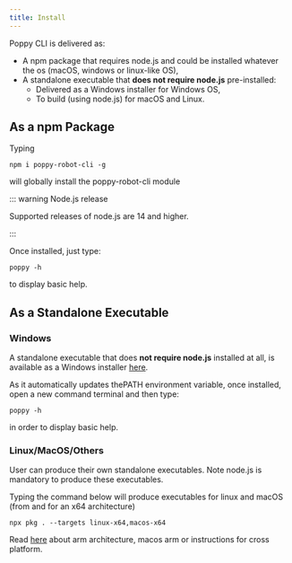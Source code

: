 ```yaml
---
title: Install
---
```


Poppy CLI is delivered as:
- A npm package that requires node.js and could be installed whatever the os (macOS, windows or linux-like OS),
- A standalone executable that __does not require node.js__ pre-installed:
  - Delivered as a Windows installer for Windows OS,
  - To build (using node.js) for macOS and Linux.

## As a npm Package

Typing

```shell
npm i poppy-robot-cli -g
```

will globally install the poppy-robot-cli module


::: warning Node.js release

Supported releases of node.js are 14 and higher.

:::

Once installed, just type:

```shell
poppy -h
```

to display basic help.

## As a Standalone Executable

### Windows

A standalone executable that does __not require node.js__ installed at all, is available as a Windows installer [here][windows-msi].

As it automatically updates thePATH environment variable, once installed, open a new command terminal and then type:

```shell
poppy -h
```

in order to display basic help.

### Linux/MacOS/Others

User can produce their own standalone executables. 
Note node.js is mandatory to produce these executables.

Typing the command below will produce executables for linux and macOS (from and for an x64 architecture)

```shell
npx pkg . --targets linux-x64,macos-x64
```

Read [here][pkg-targets] about arm architecture, macos arm or instructions for cross platform.

[windows-msi]: https://github.com/nbarikipoulos/poppy-robot-cli/releases/latest
[pkg-targets]: https://github.com/vercel/pkg#targets